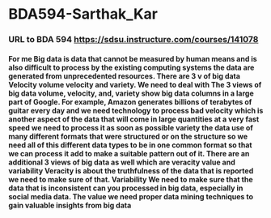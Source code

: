 # BDA594-Sarthak_Kar

### URL to BDA 594 https://sdsu.instructure.com/courses/141078

#### For me Big data is data that cannot be measured by human means and is also difficult to process by the existing computing systems the data are generated from unprecedented resources. There are 3 v of big data Velocity volume velocity and variety. We need to deal with The 3 views of big data volume, velocity, and, variety show big data columns in a large part of Google. For example, Amazon generates billions of terabytes of guitar every day and we need technology to process bad velocity which is another aspect of the data that will come in large quantities at a very fast speed we need to process it as soon as possible variety the data use of many different formats that were structured or on the structure so we need all of this different data types to be in one common format so that we can process it add to make a suitable pattern out of it. There are an additional 3 views of big data as well which are veracity value and variability Veracity is about the truthfulness of the data that is reported we need to make sure of that. Variability We need to make sure that the data that is inconsistent can you processed in big data, especially in social media data. The value we need proper data mining techniques to gain valuable insights from big data
